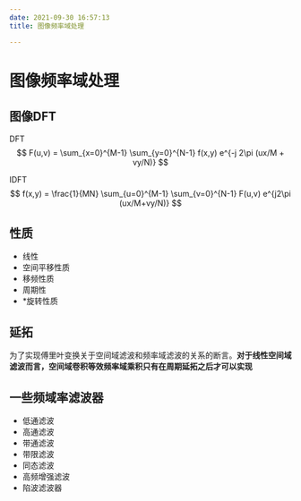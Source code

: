 ```yaml
---
date: 2021-09-30 16:57:13
title: 图像频率域处理

---
```

# 图像频率域处理
## 图像DFT

DFT
$$
    F(u,v) = \sum_{x=0}^{M-1} \sum_{y=0}^{N-1} f(x,y) e^{-j 2\pi (ux/M + vy/N)}
$$

IDFT
$$
    f(x,y) = \frac{1}{MN} \sum_{u=0}^{M-1} \sum_{v=0}^{N-1} F(u,v) e^{j2\pi (ux/M+vy/N)}
$$

## 性质
- 线性
- 空间平移性质
- 移频性质
- 周期性
- *旋转性质

## 延拓
为了实现傅里叶变换关于空间域滤波和频率域滤波的关系的断言。**对于线性空间域滤波而言，空间域卷积等效频率域乘积只有在周期延拓之后才可以实现**

## 一些频域率滤波器
- 低通滤波
- 高通滤波
- 带通滤波
- 带限滤波
- 同态滤波
- 高频增强滤波
- 陷波滤波器
